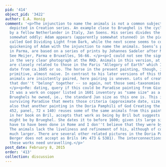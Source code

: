 ```yaml
---
pid: '414'
object_pid: '3422'
author: E.A. Honig
comment: '<p>The injunction to name the animals is not a common subject, but it is
  depicted in Creation series. An example close to Brueghel is the cycle of paintings
  by a fellow Netherlander in Italy, Jan Soens. His series divides the events of creation
  somewhat oddly: Adam appears (apparently somewhat stunned) in the picture usually
  called God Dividing Light from Dark, while the next scene seems to conflate the
  quickening of Adam with the injunction to name the animals. Soens’s paintings, now
  in Parma, are based on a series of prints by Johannes Sadeler after Marten de Vos.
  See Meijer, Parma e Bruxelles, 56-66. </p><p>I could not see the signature or date
  in the very clear photograph at the RKD. Animals in this version, at least the lions,
  are closely related to those in the Paris "Allegory of Earth" which I think must
  date from ca.1605 or so. The horse in the present painting, though, is much more
  primitive, almost naive. In contrast to his later versions of this theme, where
  animals are insistently paired, here pairing is uneven. Lots of creatures appear
  that don''t "belong" together -- so again, not those semi-taxonomies of later works.
  </p><p>Re: dating, query if this could be Paradise painting from Giustiniani collection?
  It was a work on copper listed in 1601 inventory as "same size" as a bunch of other
  Brueghels he owned, ie., the standard Jan size as this one is. This is the only
  surviving Paradise that meets those criteria (approximate date, size, support).</p><p>Note
  also that another painting in the Doria Pamphili of God Creating the Animals (inv.
  452, panel, 72 x 140) reuses some of the same animals from this painting. Berger,
  in her book on Bril, accepts that work as being by Bril but suggests that the animals
  might be by Brueghel. She dates it to before 1600; given its large size it would
  have to have been done in Rome and I don''t believe that they were by Jan back then.
  The animals lack the liveliness and refinement of his, although of course they are
  much larger. There are several other related pictures in the Doria Pamphilij which
  Berger does not accept as Brils (#s 473 & 5381). The interconnections between all
  these works need unravelling.</p>'
post_date: February 8, 2015
order: '413'
collection: discussion
---
```

